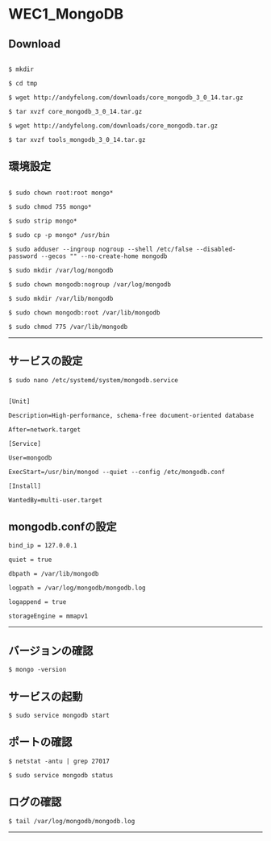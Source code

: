 # WEC1_MongoDB



## Download

```

$ mkdir

$ cd tmp

$ wget http://andyfelong.com/downloads/core_mongodb_3_0_14.tar.gz

$ tar xvzf core_mongodb_3_0_14.tar.gz

$ wget http://andyfelong.com/downloads/core_mongodb.tar.gz

$ tar xvzf tools_mongodb_3_0_14.tar.gz

```

## 環境設定

```

$ sudo chown root:root mongo*

$ sudo chmod 755 mongo*

$ sudo strip mongo*

$ sudo cp -p mongo* /usr/bin

$ sudo adduser --ingroup nogroup --shell /etc/false --disabled-password --gecos "" --no-create-home mongodb

$ sudo mkdir /var/log/mongodb

$ sudo chown mongodb:nogroup /var/log/mongodb

$ sudo mkdir /var/lib/mongodb

$ sudo chown mongodb:root /var/lib/mongodb

$ sudo chmod 775 /var/lib/mongodb
```


---

## サービスの設定

```
$ sudo nano /etc/systemd/system/mongodb.service
```

```

[Unit]

Description=High-performance, schema-free document-oriented database

After=network.target

[Service]

User=mongodb

ExecStart=/usr/bin/mongod --quiet --config /etc/mongodb.conf

[Install]

WantedBy=multi-user.target

```
## mongodb.confの設定

```
bind_ip = 127.0.0.1

quiet = true

dbpath = /var/lib/mongodb

logpath = /var/log/mongodb/mongodb.log

logappend = true

storageEngine = mmapv1
```

---

## バージョンの確認

```
$ mongo -version
```

## サービスの起動
```
$ sudo service mongodb start
```

## ポートの確認
```
$ netstat -antu | grep 27017
```

```
$ sudo service mongodb status
```

## ログの確認

```
$ tail /var/log/mongodb/mongodb.log
```
---







